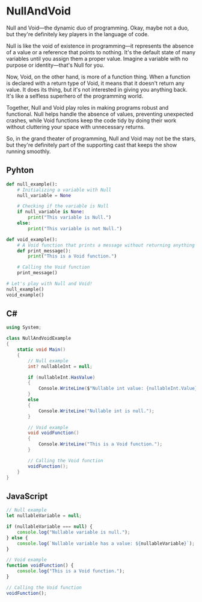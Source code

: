 # NullAndVoid

Null and Void—the dynamic duo of programming. Okay, maybe not a duo, but they're definitely key players in the language of code.

Null is like the void of existence in programming—it represents the absence of a value or a reference that points to nothing. It's the default state of many variables until you assign them a proper value. Imagine a variable with no purpose or identity—that's Null for you.

Now, Void, on the other hand, is more of a function thing. When a function is declared with a return type of Void, it means that it doesn't return any value. It does its thing, but it's not interested in giving you anything back. It's like a selfless superhero of the programming world.

Together, Null and Void play roles in making programs robust and functional. Null helps handle the absence of values, preventing unexpected crashes, while Void functions keep the code tidy by doing their work without cluttering your space with unnecessary returns.

So, in the grand theater of programming, Null and Void may not be the stars, but they're definitely part of the supporting cast that keeps the show running smoothly.

## Pyhton
```py
def null_example():
    # Initializing a variable with Null
    null_variable = None

    # Checking if the variable is Null
    if null_variable is None:
        print("This variable is Null.")
    else:
        print("This variable is not Null.")

def void_example():
    # A Void function that prints a message without returning anything
    def print_message():
        print("This is a Void function.")

    # Calling the Void function
    print_message()

# Let's play with Null and Void!
null_example()
void_example()
```

## C#
```c#
using System;

class NullAndVoidExample
{
    static void Main()
    {
        // Null example
        int? nullableInt = null;

        if (nullableInt.HasValue)
        {
            Console.WriteLine($"Nullable int value: {nullableInt.Value}");
        }
        else
        {
            Console.WriteLine("Nullable int is null.");
        }

        // Void example
        void voidFunction()
        {
            Console.WriteLine("This is a Void function.");
        }

        // Calling the Void function
        voidFunction();
    }
}
```

## JavaScript
```js
// Null example
let nullableVariable = null;

if (nullableVariable === null) {
    console.log("Nullable variable is null.");
} else {
    console.log(`Nullable variable has a value: ${nullableVariable}`);
}

// Void example
function voidFunction() {
    console.log("This is a Void function.");
}

// Calling the Void function
voidFunction();
```
